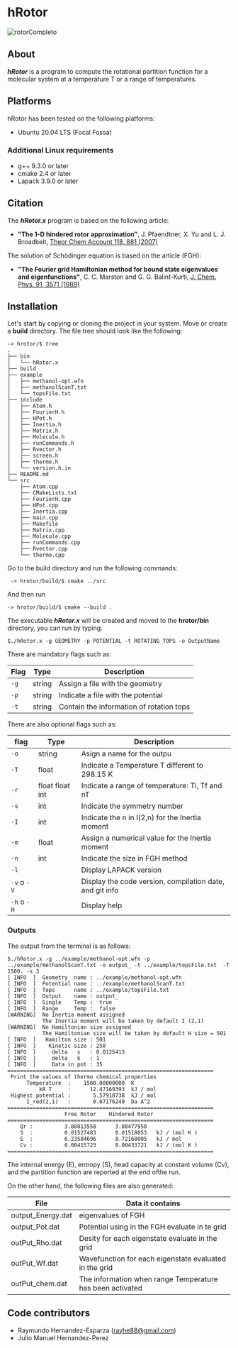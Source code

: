# hRotor

![rotorCompleto](https://user-images.githubusercontent.com/30420297/155459487-9683adcc-9a37-4995-8d6b-9393bb1dcec1.jpeg)

## About

**_hRotor_** is a program to compute the rotational partition function for a molecular system at a temperature T or a range of temperatures.

## Platforms

hRotor has been tested on the following platforms:

- Ubuntu 20.04 LTS (Focal Fossa)

### Additional Linux requirements

- g++ 9.3.0 or later
- cmake 2.4 or later
- Lapack 3.9.0 or later

## Citation

The **_hRotor.x_** program is based on the following article:

- **"The 1-D hindered rotor approximation"**, J. Pfaendtner, X. Yu and L. J. Broadbelt,
  [Theor Chem Account 118, 881 (2007)](https://doi.org/10.1007/s00214-007-0376-5)

The solution of Schödinger equation is based on the article (FGH):

- **"The Fourier grid Hamiltonian method for bound state eigenvalues and eigenfunctions"**,
  C. C. Marston and G. G. Balint-Kurti,
  [J. Chem. Phys. 91, 3571 (1989)](https://doi.org/10.1063/1.456888)

## Installation

Let's start by copying or cloning the project in your system. Move or create a **build** directory.
The file tree should look like the following:

```
-> hrotor/$ tree
.
├── bin
│   └── hRotor.x
├── build
├── example
│   ├── methanol-opt.wfn
│   ├── methanolScanT.txt
│   └── topsFile.txt
├── include
│   ├── Atom.h
│   ├── FourierH.h
│   ├── HPot.h
│   ├── Inertia.h
│   ├── Matrix.h
│   ├── Molecule.h
│   ├── runCommands.h
│   ├── Rvector.h
│   ├── screen.h
│   ├── thermo.h
│   └── version.h.in
├── README.md
└── src
    ├── Atom.cpp
    ├── CMakeLists.txt
    ├── FourierH.cpp
    ├── HPot.cpp
    ├── Inertia.cpp
    ├── main.cpp
    ├── Makefile
    ├── Matrix.cpp
    ├── Molecule.cpp
    ├── runCommands.cpp
    ├── Rvector.cpp
    └── thermo.cpp

```

Go to the build directory and run the following commands:

```
 -> hrotor/build/$ cmake ../src
```

And then run

```
-> hrotor/build/$ cmake --build .
```

The executable **_hRotor.x_** will be created and moved to the **hrotor/bin** directory, you can run by typing.

```
$./hRotor.x -g GEOMETRY -p POTENTIAL -t ROTATING_TOPS -o OutputName
```

There are mandatory flags such as:

| Flag | Type   | Description                              |
| ---- | ------ | ---------------------------------------- |
| `-g` | string | Assign a file with the geometry          |
| `-p` | string | Indicate a file with the potential       |
| `-t` | string | Contain the information of rotation tops |

There are also optional flags such as:

| flag        | Type            | Description                                              |
| ----------- | --------------- | -------------------------------------------------------- |
| `-o`        | string          | Asign a name for the outpu                               |
| `-T`        | float           | Indicate a Temperature T different to 298.15 K           |
| `-r`        | float float int | Indicate a range of temperature: Ti, Tf and nT           |
| `-s`        | int             | Indicate the symmetry number                             |
| `-I`        | int             | Indicate the n in I(2,n) for the Inertia moment          |
| `-m`        | float           | Assign a numerical value for the Inertia moment          |
| `-n`        | int             | Indicate the size in FGH method                          |
| `-l`        |                 | Display LAPACK version                                   |
| `-v` o `-V` |                 | Display the code version, compilation date, and git info |
| `-h` o `-H` |                 | Display help                                             |

### Outputs

The output from the terminal is as follows:

```
$./hRotor.x -g ../example/methanol-opt.wfn -p ../example/methanolScanT.txt -o output_ -t ../example/topsFile.txt  -T 1500. -s 3
[ INFO  ]  Geometry  name : ../example/methanol-opt.wfn
[ INFO  ]  Potential name : ../example/methanolScanT.txt
[ INFO  ]  Tops      name : ../example/topsFile.txt
[ INFO  ]  Output    name : output_
[ INFO  ]  Single    Temp :  true
[ INFO  ]  Range     Temp :  false
[WARNING]  No Inertia moment assigned
           The Inertia moment will be taken by default I (2,1)
[WARNING]  No Hamiltonian size assigned
           The Hamiltonian size will be taken by default H size = 501
[ INFO  ]   Hamilton size : 501
[ INFO  ]    Kinetic size : 250
[ INFO  ]     delta   x   : 0.0125413
[ INFO  ]     delta   k   : 1
[ INFO  ]     Data in pot : 35
=================================================================
 Print the values of thermo chemical properties
      Temperature  :    1500.00000000  K
          kB T     :      12.47169393  kJ / mol
 Highest potential :       5.57918738  kJ / mol
      I_red(2,1)   :       0.67176249  Da A^2
=================================================================
                  Free Rotor    Hindered Rotor
=================================================================
    Qr :          3.80813558      3.08477950
    S  :          0.01527483      0.01518053   kJ / (mol K )
    E  :          6.23584696      8.72168005   kJ / mol
    Cv :          0.00415723      0.00433721   kJ / (mol K )
=================================================================

```

The internal energy (E), entropy (S), head capacity at constant volume (Cv), and
the partition function are reported at the end ofthe run.

On the other hand, the following files are also generated:

| File              | Data it contains                                          |
| ----------------- | --------------------------------------------------------- |
| output_Energy.dat | eigenvalues of FGH                                        |
| output_Pot.dat    | Potential using in the FGH evaluate in te grid            |
| outPut_Rho.dat    | Desity for each eigenstate evaluate in the grid           |
| outPut_Wf.dat     | Wavefunction for each eigenstate evaluated in the grid    |
| outPut_chem.dat   | The information when range Temperature has been activated |

## Code contributors

- Raymundo Hernandez-Esparza (rayhe88@gmail.com)
- Julio Manuel Hernandez-Perez
